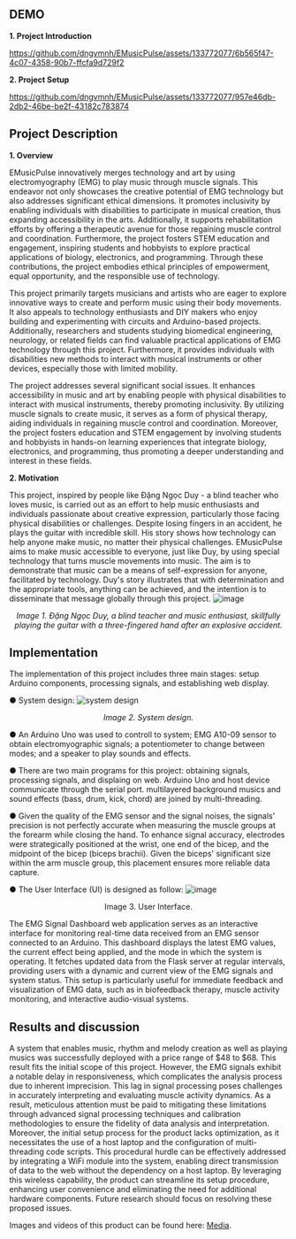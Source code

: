 ## DEMO
**1. Project Introduction**

https://github.com/dngvmnh/EMusicPulse/assets/133772077/6b565f47-4c07-4358-90b7-ffcfa9d729f2

**2. Project Setup**

https://github.com/dngvmnh/EMusicPulse/assets/133772077/957e46db-2db2-46be-be2f-43182c783874

## Project Description

**1. Overview**

EMusicPulse innovatively merges technology and art by using electromyography (EMG) to play music through muscle signals. This endeavor not only showcases the creative potential of EMG technology but also addresses significant ethical dimensions. It promotes inclusivity by enabling individuals with disabilities to participate in musical creation, thus expanding accessibility in the arts. Additionally, it supports rehabilitation efforts by offering a therapeutic avenue for those regaining muscle control and coordination. Furthermore, the project fosters STEM education and engagement, inspiring students and hobbyists to explore practical applications of biology, electronics, and programming. Through these contributions, the project embodies ethical principles of empowerment, equal opportunity, and the responsible use of technology.

This project primarily targets musicians and artists who are eager to explore innovative ways to create and perform music using their body movements. It also appeals to technology enthusiasts and DIY makers who enjoy building and experimenting with circuits and Arduino-based projects. Additionally, researchers and students studying biomedical engineering, neurology, or related fields can find valuable practical applications of EMG technology through this project. Furthermore, it provides individuals with disabilities new methods to interact with musical instruments or other devices, especially those with limited mobility.

The project addresses several significant social issues. It enhances accessibility in music and art by enabling people with physical disabilities to interact with musical instruments, thereby promoting inclusivity. By utilizing muscle signals to create music, it serves as a form of physical therapy, aiding individuals in regaining muscle control and coordination. Moreover, the project fosters education and STEM engagement by involving students and hobbyists in hands-on learning experiences that integrate biology, electronics, and programming, thus promoting a deeper understanding and interest in these fields.

**2. Motivation**

This project, inspired by people like Đặng Ngọc Duy - a blind teacher who loves music, is carried out as an effort to help music enthusiasts and individuals passionate about creative expression, particularly those facing physical disabilities or challenges. Despite losing fingers in an accident, he plays the guitar with incredible skill. His story shows how technology can help anyone make music, no matter their physical challenges. EMusicPulse aims to make music accessible to everyone, just like Duy, by using special technology that turns muscle movements into music. The aim is to demonstrate that music can be a means of self-expression for anyone, facilitated by technology. Duy's story illustrates that with determination and the appropriate tools, anything can be achieved, and the intention is to disseminate that message globally through this project.
![image](https://github.com/dngvmnh/EMusicPulse/assets/133772077/8a96e70f-126a-4bc6-b17f-58bb7a1b06fc)
<p style="text-align: center;"><em>Image 1. Đặng Ngọc Duy, a blind teacher and music enthusiast, skillfully playing the guitar with a three-fingered hand after an explosive accident.</em></p>

## Implementation

The implementation of this project includes three main stages: setup Arduino components, processing signals, and establishing web display.

● System design:
![system design](https://github.com/dngvmnh/EMusicPulse/assets/133772077/10853052-1546-47bf-9715-01d42129c3fc)
<p style="text-align: center;"><em>Image 2. System design.</em></p>


● An Arduino Uno was used to controll to system; EMG A10-09 sensor to obtain electromyographic signals; a potentiometer to change between modes; and a speaker to play sounds and effects.

● There are two main programs for this project: obtaining signals, processing signals, and displaing on web. Arduino Uno and host device communicate through the serial port. multilayered background musics and sound effects (bass, drum, kick, chord) are joined by multi-threading. 

● Given the quality of the EMG sensor and the signal noises, the signals' precision is not perfectly accurate when measuring the muscle groups at the forearm while closing the hand. To enhance signal accuracy, electrodes were strategically positioned at the wrist, one end of the bicep, and the midpoint of the bicep (biceps brachii). Given the biceps' significant size within the arm muscle group, this placement ensures more reliable data capture.


●  The User Interface (UI) is designed as follow:
![image](https://github.com/dngvmnh/EMusicPulse/assets/133772077/daa5135d-e520-4e14-b453-8d9ec509bf34)
<p style="text-align: center;">Image 3. User Interface.</em></p>

The EMG Signal Dashboard web application serves as an interactive interface for monitoring real-time data received from an EMG sensor connected to an Arduino. This dashboard displays the latest EMG values, the current effect being applied, and the mode in which the system is operating. It fetches updated data from the Flask server at regular intervals, providing users with a dynamic and current view of the EMG signals and system status. This setup is particularly useful for immediate feedback and visualization of EMG data, such as in biofeedback therapy, muscle activity monitoring, and interactive audio-visual systems.


## Results and discussion

A system that enables music, rhythm and melody creation as well as playing musics was successfully deployed with a price range of $48 to $68. This result fits the initial scope of this project. However, the EMG signals exhibit a notable delay in responsiveness, which complicates the analysis process due to inherent imprecision. This lag in signal processing poses challenges in accurately interpreting and evaluating muscle activity dynamics. As a result, meticulous attention must be paid to mitigating these limitations through advanced signal processing techniques and calibration methodologies to ensure the fidelity of data analysis and interpretation. Moreover, the initial setup process for the product lacks optimization, as it necessitates the use of a host laptop and the configuration of multi-threading code scripts. This procedural hurdle can be effectively addressed by integrating a WiFi module into the system, enabling direct transmission of data to the web without the dependency on a host laptop. By leveraging this wireless capability, the product can streamline its setup procedure, enhancing user convenience and eliminating the need for additional hardware components. Future research should focus on resolving these proposed issues.

Images and videos of this product can be found here: [Media](https://github.com/dngvmnh/EMusicPulse/tree/main/Media).

